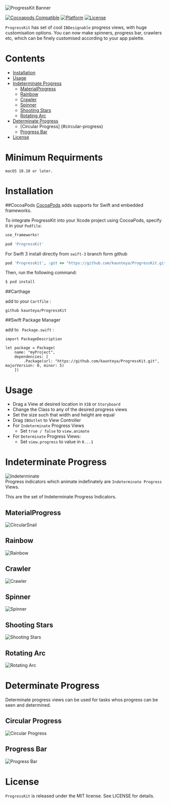 
![ProgressKit Banner](Images/banner.gif)

[![Cocoapods Compatible](https://img.shields.io/cocoapods/v/ProgressKit.svg)](https://img.shields.io/cocoapods/v/ProgressKit.svg)
[![Platform](https://img.shields.io/cocoapods/p/ProgressKit.svg?style=flat)](http://cocoadocs.org/docsets/ProgressKit)
[![License](https://img.shields.io/cocoapods/l/ProgressKit.svg?style=flat)](http://cocoadocs.org/docsets/ProgressKit)



`ProgressKit` has set of cool `IBDesignable` progress views, with huge customisation options. 
You can now make spinners, progress bar, crawlers etc, which can be finely customised according to your app palette.

# Contents
- [Installation](#installation)
- [Usage](#usage)
- [Indeterminate Progress](#indeterminate-progress)
  - [MaterialProgress](#MaterialProgress)
  - [Rainbow](#rainbow)
  - [Crawler](#crawler)
  - [Spinner](#spinner)
  - [Shooting Stars](#shooting-stars)
  - [Rotating Arc](#rotating-arc)
- [Determinate Progress](#determinate-progress)
  - [Circular Progress] (#circular-progress)
  - [Progress Bar](#progress-bar)
- [License](#license)

# Minimum Requirments

``` macOS 10.10 or later. ```

# Installation
##CocoaPods
[CocoaPods](http://cocoapods.org) adds supports for Swift and embedded frameworks.

To integrate ProgressKit into your Xcode project using CocoaPods, specify it in your `Podfile`:

```ruby
use_frameworks!

pod 'ProgressKit'
```
For Swift 3 install directly from `swift-3` branch form github

```ruby
pod 'ProgressKit', :git => "https://github.com/kaunteya/ProgressKit.git", :branch => 'swift-3'
```

Then, run the following command:

```bash
$ pod install
```

##Carthage

add to your ```Cartfile``` :

``` github kaunteya/ProgressKit ```

##Swift Package Manager

add to ``` Package.swift``` :

```
import PackageDescription

let package = Package(
    name: "myProject",
    dependencies: [
        .Package(url: "https://github.com/kaunteya/ProgressKit.git", majorVersion: 0, minor: 5)
    ])
```

  
# Usage
- Drag  a View at desired location in `XIB` or `Storyboard`
- Change the Class to any of the desired progress views
- Set the size such that width and height are equal
- Drag `IBOutlet` to View Controller
- For `Indeterminate` Progress Views
  - Set `true / false` to `view.animate`
- For `Determinate` Progress Views:
  - Set `view.progress` to value in `0...1`
  

# Indeterminate Progress

![Indeterminate](Images/indeterminate.gif)  
Progress indicators which animate indefinately are `Indeterminate Progress` Views.

This are the set of Indeterminate Progress Indicators.

## MaterialProgress
![CircularSnail](Images/CircularSnail.gif)

## Rainbow
![Rainbow](Images/Rainbow.gif)
## Crawler
![Crawler](Images/Crawler.gif)

## Spinner
![Spinner](Images/Spinner.gif)

## Shooting Stars
![Shooting Stars](Images/ShootingStars.gif)

## Rotating Arc
![Rotating Arc](Images/RotatingArc.gif)

# Determinate Progress
Determinate progress views can be used for tasks whos progress can be seen and determined.

## Circular Progress
![Circular Progress](Images/CircularProgress.png)

## Progress Bar
![Progress Bar](Images/ProgressBar.png)

# License
`ProgressKit` is released under the MIT license. See LICENSE for details.

